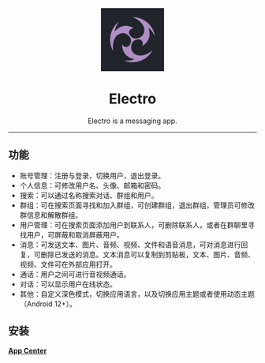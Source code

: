 <div align="center">
    <img src="./app/src/main/ic_launcher-playstore.png" width="128" height="128" style="display: block; margin: 0 auto"/>
    <h1>Electro</h1>
    <p>Electro is a messaging app.</p>
</div>

---
## 功能
- 账号管理：注册与登录，切换用户，退出登录。
- 个人信息：可修改用户名、头像、邮箱和密码。
- 搜索：可以通过名称搜索对话、群组和用户。
- 群组：可在搜索页面寻找和加入群组，可创建群组，退出群组，管理员可修改群信息和解散群组。
- 用户管理：可在搜索页面添加用户到联系人，可删除联系人，或者在群聊里寻找用户，可屏蔽和取消屏蔽用户。
- 消息：可发送文本、图片、音频、视频、文件和语音消息，可对消息进行回复，可删除已发送的消息。文本消息可以复制到剪贴板，文本、图片、音频、视频、文件可在外部应用打开。
- 通话：用户之间可进行音视频通话。
- 对话：可以显示用户在线状态。
- 其他：自定义深色模式，切换应用语言，以及切换应用主题或者使用动态主题（Android 12+）。

## 安装
[**App Center**](https://install.appcenter.ms/users/tabidachinokaze/apps/electro/distribution_groups/electro)